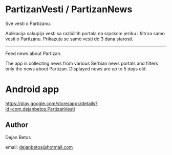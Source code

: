 # PartizanVesti / PartizanNews

Sve vesti o Partizanu.

Aplikacija sakuplja vesti sa različitih portala na srpskom jeziku i filtrira samo vesti o Partizanu.
Prikazuju se samo vesti do 3 dana starosti.

---

Feed news about Partizan.

The app is collecting news from various Serbian news portals and filters only the news about Partizan.
Displayed news are up to 5 days old.

# Android app
https://play.google.com/store/apps/details?id=com.dejanbetos.PartizanVesti


## Author
Dejan Betos

email: dejanbetos@hotmail.com
